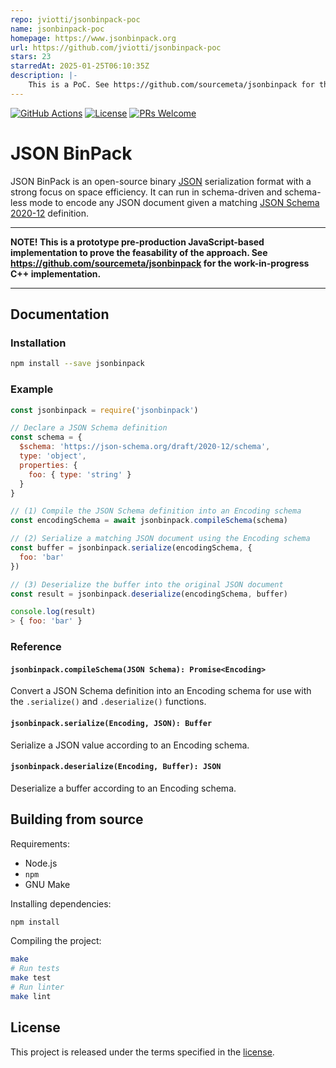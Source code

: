 ```yaml
---
repo: jviotti/jsonbinpack-poc
name: jsonbinpack-poc
homepage: https://www.jsonbinpack.org
url: https://github.com/jviotti/jsonbinpack-poc
stars: 23
starredAt: 2025-01-25T06:10:35Z
description: |-
    This is a PoC. See https://github.com/sourcemeta/jsonbinpack for the production implementation.
---
```


[![GitHub Actions](https://github.com/jviotti/jsonbinpack/actions/workflows/nodejs.yml/badge.svg?branch=main)](https://github.com/jviotti/jsonbinpack/actions/workflows/nodejs.yml)
[![License](https://img.shields.io/badge/License-Apache%202.0-blue.svg)](https://opensource.org/licenses/Apache-2.0)
[![PRs Welcome](https://img.shields.io/badge/PRs-welcome-brightgreen.svg)](http://makeapullrequest.com)

JSON BinPack
============

JSON BinPack is an open-source binary [JSON](https://www.json.org)
serialization format with a strong focus on space efficiency. It can run in
schema-driven and schema-less mode to encode any JSON document given a matching
[JSON Schema 2020-12](http://json-schema.org) definition.

***

**NOTE! This is a prototype pre-production JavaScript-based implementation to prove the
feasability of the approach. See https://github.com/sourcemeta/jsonbinpack for the work-in-progress C++
implementation.**

***

Documentation
-------------

### Installation

```sh
npm install --save jsonbinpack
```

### Example

```javascript
const jsonbinpack = require('jsonbinpack')

// Declare a JSON Schema definition
const schema = {
  $schema: 'https://json-schema.org/draft/2020-12/schema',
  type: 'object',
  properties: {
    foo: { type: 'string' }
  }
}

// (1) Compile the JSON Schema definition into an Encoding schema
const encodingSchema = await jsonbinpack.compileSchema(schema)

// (2) Serialize a matching JSON document using the Encoding schema
const buffer = jsonbinpack.serialize(encodingSchema, {
  foo: 'bar'
})

// (3) Deserialize the buffer into the original JSON document
const result = jsonbinpack.deserialize(encodingSchema, buffer)

console.log(result)
> { foo: 'bar' }
```

### Reference

#### `jsonbinpack.compileSchema(JSON Schema): Promise<Encoding>`

Convert a JSON Schema definition into an Encoding schema for use with the
`.serialize()` and `.deserialize()` functions.

#### `jsonbinpack.serialize(Encoding, JSON): Buffer`

Serialize a JSON value according to an Encoding schema.

#### `jsonbinpack.deserialize(Encoding, Buffer): JSON`

Deserialize a buffer according to an Encoding schema.

Building from source
--------------------

Requirements:

- Node.js
- `npm`
- GNU Make

Installing dependencies:

```sh
npm install
```

Compiling the project:

```sh
make
# Run tests
make test
# Run linter
make lint
```

License
-------

This project is released under the terms specified in the
[license](https://github.com/jviotti/jsonbinpack/blob/main/LICENSE).

